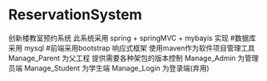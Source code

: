 # ReservationSystem
创新楼教室预约系统
此系统采用 spring + springMVC + mybayis 实现
#数据库采用 mysql
#前端采用bootstrap 响应式框架
使用maven作为软件项目管理工具
Manage_Parent 为父工程 提供需要各种架包的版本控制
Manage_Admin 为管理员端
Manage_Student 为学生端
Manage_Login 为登录端(弃用)
